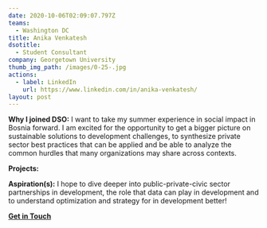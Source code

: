 ```yaml
---
date: 2020-10-06T02:09:07.797Z
teams:
  - Washington DC
title: Anika Venkatesh
dsotitle:
  - Student Consultant
company: Georgetown University
thumb_img_path: /images/0-25-.jpg
actions:
  - label: LinkedIn
    url: https://www.linkedin.com/in/anika-venkatesh/
layout: post
---
```

**Why I joined DSO:** I want to take my summer experience in social impact in Bosnia forward. I am excited for the opportunity to get a bigger picture on sustainable solutions to development challenges, to synthesize private sector best practices that can be applied and be able to analyze the common hurdles that many organizations may share across contexts.

**Projects:** 

**Aspiration(s):** I hope to dive deeper into public-private-civic sector partnerships in development, the role that data can play in development and to understand optimization and strategy for in development better!

**[Get in Touch](mailto:anikavenkatesh@dsoglobal.org)**